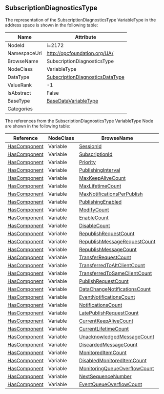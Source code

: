 <!-- objecttype -->
## SubscriptionDiagnosticsType
  
<!-- end of text -->
The representation of the SubscriptionDiagnosticsType VariableType in the address space is shown in the following table:  

|Name|Attribute|
|---|---|
|NodeId|i=2172|
|NamespaceUri|http://opcfoundation.org/UA/|
|BrowseName|SubscriptionDiagnosticsType|
|NodeClass|VariableType|
|DataType|[SubscriptionDiagnosticsDataType](../../DataTypes/SubscriptionDiagnosticsDataType/readme.md)|
|ValueRank|-1|
|IsAbstract|False|
|BaseType|[BaseDataVariableType](../../VariableTypes/BaseDataVariableType/readme.md)|
|Categories||

The references from the SubscriptionDiagnosticsType VariableType Node are shown in the following table:  

|Reference|NodeClass|BrowseName|DataType|TypeDefinition|ModellingRule|
|---|---|---|---|---|---|
|[HasComponent](../../ReferenceTypes/HasComponent/readme.md)|Variable|[SessionId](#SessionId)|[NodeId](../../DataTypes/NodeId/readme.md)|[BaseDataVariableType](../../VariableTypes/BaseDataVariableType/readme.md)|[Mandatory](../../Objects/Mandatory/readme.md)|
|[HasComponent](../../ReferenceTypes/HasComponent/readme.md)|Variable|[SubscriptionId](#SubscriptionId)|[UInt32](../../DataTypes/UInt32/readme.md)|[BaseDataVariableType](../../VariableTypes/BaseDataVariableType/readme.md)|[Mandatory](../../Objects/Mandatory/readme.md)|
|[HasComponent](../../ReferenceTypes/HasComponent/readme.md)|Variable|[Priority](#Priority)|[Byte](../../DataTypes/Byte/readme.md)|[BaseDataVariableType](../../VariableTypes/BaseDataVariableType/readme.md)|[Mandatory](../../Objects/Mandatory/readme.md)|
|[HasComponent](../../ReferenceTypes/HasComponent/readme.md)|Variable|[PublishingInterval](#PublishingInterval)|[Double](../../DataTypes/Double/readme.md)|[BaseDataVariableType](../../VariableTypes/BaseDataVariableType/readme.md)|[Mandatory](../../Objects/Mandatory/readme.md)|
|[HasComponent](../../ReferenceTypes/HasComponent/readme.md)|Variable|[MaxKeepAliveCount](#MaxKeepAliveCount)|[UInt32](../../DataTypes/UInt32/readme.md)|[BaseDataVariableType](../../VariableTypes/BaseDataVariableType/readme.md)|[Mandatory](../../Objects/Mandatory/readme.md)|
|[HasComponent](../../ReferenceTypes/HasComponent/readme.md)|Variable|[MaxLifetimeCount](#MaxLifetimeCount)|[UInt32](../../DataTypes/UInt32/readme.md)|[BaseDataVariableType](../../VariableTypes/BaseDataVariableType/readme.md)|[Mandatory](../../Objects/Mandatory/readme.md)|
|[HasComponent](../../ReferenceTypes/HasComponent/readme.md)|Variable|[MaxNotificationsPerPublish](#MaxNotificationsPerPublish)|[UInt32](../../DataTypes/UInt32/readme.md)|[BaseDataVariableType](../../VariableTypes/BaseDataVariableType/readme.md)|[Mandatory](../../Objects/Mandatory/readme.md)|
|[HasComponent](../../ReferenceTypes/HasComponent/readme.md)|Variable|[PublishingEnabled](#PublishingEnabled)|[Boolean](../../DataTypes/Boolean/readme.md)|[BaseDataVariableType](../../VariableTypes/BaseDataVariableType/readme.md)|[Mandatory](../../Objects/Mandatory/readme.md)|
|[HasComponent](../../ReferenceTypes/HasComponent/readme.md)|Variable|[ModifyCount](#ModifyCount)|[UInt32](../../DataTypes/UInt32/readme.md)|[BaseDataVariableType](../../VariableTypes/BaseDataVariableType/readme.md)|[Mandatory](../../Objects/Mandatory/readme.md)|
|[HasComponent](../../ReferenceTypes/HasComponent/readme.md)|Variable|[EnableCount](#EnableCount)|[UInt32](../../DataTypes/UInt32/readme.md)|[BaseDataVariableType](../../VariableTypes/BaseDataVariableType/readme.md)|[Mandatory](../../Objects/Mandatory/readme.md)|
|[HasComponent](../../ReferenceTypes/HasComponent/readme.md)|Variable|[DisableCount](#DisableCount)|[UInt32](../../DataTypes/UInt32/readme.md)|[BaseDataVariableType](../../VariableTypes/BaseDataVariableType/readme.md)|[Mandatory](../../Objects/Mandatory/readme.md)|
|[HasComponent](../../ReferenceTypes/HasComponent/readme.md)|Variable|[RepublishRequestCount](#RepublishRequestCount)|[UInt32](../../DataTypes/UInt32/readme.md)|[BaseDataVariableType](../../VariableTypes/BaseDataVariableType/readme.md)|[Mandatory](../../Objects/Mandatory/readme.md)|
|[HasComponent](../../ReferenceTypes/HasComponent/readme.md)|Variable|[RepublishMessageRequestCount](#RepublishMessageRequestCount)|[UInt32](../../DataTypes/UInt32/readme.md)|[BaseDataVariableType](../../VariableTypes/BaseDataVariableType/readme.md)|[Mandatory](../../Objects/Mandatory/readme.md)|
|[HasComponent](../../ReferenceTypes/HasComponent/readme.md)|Variable|[RepublishMessageCount](#RepublishMessageCount)|[UInt32](../../DataTypes/UInt32/readme.md)|[BaseDataVariableType](../../VariableTypes/BaseDataVariableType/readme.md)|[Mandatory](../../Objects/Mandatory/readme.md)|
|[HasComponent](../../ReferenceTypes/HasComponent/readme.md)|Variable|[TransferRequestCount](#TransferRequestCount)|[UInt32](../../DataTypes/UInt32/readme.md)|[BaseDataVariableType](../../VariableTypes/BaseDataVariableType/readme.md)|[Mandatory](../../Objects/Mandatory/readme.md)|
|[HasComponent](../../ReferenceTypes/HasComponent/readme.md)|Variable|[TransferredToAltClientCount](#TransferredToAltClientCount)|[UInt32](../../DataTypes/UInt32/readme.md)|[BaseDataVariableType](../../VariableTypes/BaseDataVariableType/readme.md)|[Mandatory](../../Objects/Mandatory/readme.md)|
|[HasComponent](../../ReferenceTypes/HasComponent/readme.md)|Variable|[TransferredToSameClientCount](#TransferredToSameClientCount)|[UInt32](../../DataTypes/UInt32/readme.md)|[BaseDataVariableType](../../VariableTypes/BaseDataVariableType/readme.md)|[Mandatory](../../Objects/Mandatory/readme.md)|
|[HasComponent](../../ReferenceTypes/HasComponent/readme.md)|Variable|[PublishRequestCount](#PublishRequestCount)|[UInt32](../../DataTypes/UInt32/readme.md)|[BaseDataVariableType](../../VariableTypes/BaseDataVariableType/readme.md)|[Mandatory](../../Objects/Mandatory/readme.md)|
|[HasComponent](../../ReferenceTypes/HasComponent/readme.md)|Variable|[DataChangeNotificationsCount](#DataChangeNotificationsCount)|[UInt32](../../DataTypes/UInt32/readme.md)|[BaseDataVariableType](../../VariableTypes/BaseDataVariableType/readme.md)|[Mandatory](../../Objects/Mandatory/readme.md)|
|[HasComponent](../../ReferenceTypes/HasComponent/readme.md)|Variable|[EventNotificationsCount](#EventNotificationsCount)|[UInt32](../../DataTypes/UInt32/readme.md)|[BaseDataVariableType](../../VariableTypes/BaseDataVariableType/readme.md)|[Mandatory](../../Objects/Mandatory/readme.md)|
|[HasComponent](../../ReferenceTypes/HasComponent/readme.md)|Variable|[NotificationsCount](#NotificationsCount)|[UInt32](../../DataTypes/UInt32/readme.md)|[BaseDataVariableType](../../VariableTypes/BaseDataVariableType/readme.md)|[Mandatory](../../Objects/Mandatory/readme.md)|
|[HasComponent](../../ReferenceTypes/HasComponent/readme.md)|Variable|[LatePublishRequestCount](#LatePublishRequestCount)|[UInt32](../../DataTypes/UInt32/readme.md)|[BaseDataVariableType](../../VariableTypes/BaseDataVariableType/readme.md)|[Mandatory](../../Objects/Mandatory/readme.md)|
|[HasComponent](../../ReferenceTypes/HasComponent/readme.md)|Variable|[CurrentKeepAliveCount](#CurrentKeepAliveCount)|[UInt32](../../DataTypes/UInt32/readme.md)|[BaseDataVariableType](../../VariableTypes/BaseDataVariableType/readme.md)|[Mandatory](../../Objects/Mandatory/readme.md)|
|[HasComponent](../../ReferenceTypes/HasComponent/readme.md)|Variable|[CurrentLifetimeCount](#CurrentLifetimeCount)|[UInt32](../../DataTypes/UInt32/readme.md)|[BaseDataVariableType](../../VariableTypes/BaseDataVariableType/readme.md)|[Mandatory](../../Objects/Mandatory/readme.md)|
|[HasComponent](../../ReferenceTypes/HasComponent/readme.md)|Variable|[UnacknowledgedMessageCount](#UnacknowledgedMessageCount)|[UInt32](../../DataTypes/UInt32/readme.md)|[BaseDataVariableType](../../VariableTypes/BaseDataVariableType/readme.md)|[Mandatory](../../Objects/Mandatory/readme.md)|
|[HasComponent](../../ReferenceTypes/HasComponent/readme.md)|Variable|[DiscardedMessageCount](#DiscardedMessageCount)|[UInt32](../../DataTypes/UInt32/readme.md)|[BaseDataVariableType](../../VariableTypes/BaseDataVariableType/readme.md)|[Mandatory](../../Objects/Mandatory/readme.md)|
|[HasComponent](../../ReferenceTypes/HasComponent/readme.md)|Variable|[MonitoredItemCount](#MonitoredItemCount)|[UInt32](../../DataTypes/UInt32/readme.md)|[BaseDataVariableType](../../VariableTypes/BaseDataVariableType/readme.md)|[Mandatory](../../Objects/Mandatory/readme.md)|
|[HasComponent](../../ReferenceTypes/HasComponent/readme.md)|Variable|[DisabledMonitoredItemCount](#DisabledMonitoredItemCount)|[UInt32](../../DataTypes/UInt32/readme.md)|[BaseDataVariableType](../../VariableTypes/BaseDataVariableType/readme.md)|[Mandatory](../../Objects/Mandatory/readme.md)|
|[HasComponent](../../ReferenceTypes/HasComponent/readme.md)|Variable|[MonitoringQueueOverflowCount](#MonitoringQueueOverflowCount)|[UInt32](../../DataTypes/UInt32/readme.md)|[BaseDataVariableType](../../VariableTypes/BaseDataVariableType/readme.md)|[Mandatory](../../Objects/Mandatory/readme.md)|
|[HasComponent](../../ReferenceTypes/HasComponent/readme.md)|Variable|[NextSequenceNumber](#NextSequenceNumber)|[UInt32](../../DataTypes/UInt32/readme.md)|[BaseDataVariableType](../../VariableTypes/BaseDataVariableType/readme.md)|[Mandatory](../../Objects/Mandatory/readme.md)|
|[HasComponent](../../ReferenceTypes/HasComponent/readme.md)|Variable|[EventQueueOverflowCount](#EventQueueOverflowCount)|[UInt32](../../DataTypes/UInt32/readme.md)|[BaseDataVariableType](../../VariableTypes/BaseDataVariableType/readme.md)|[Mandatory](../../Objects/Mandatory/readme.md)|


